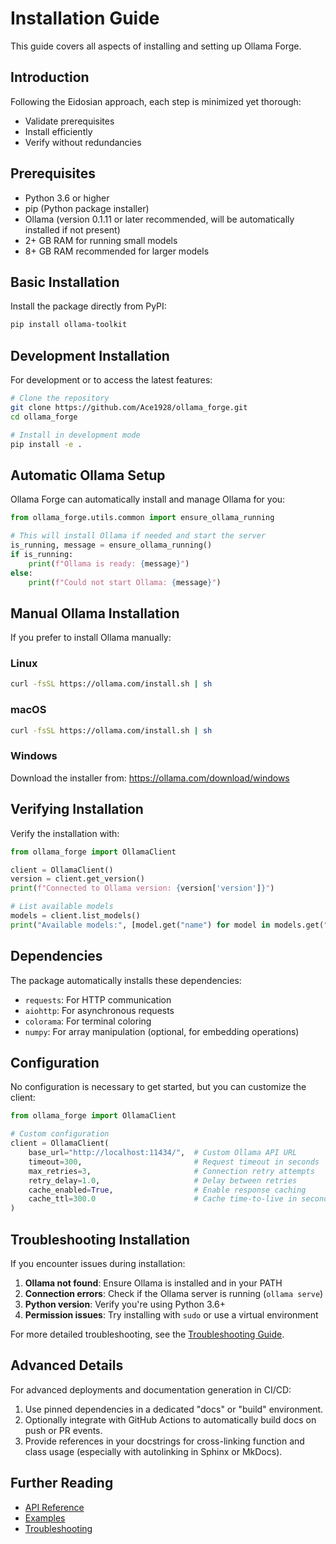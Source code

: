 # Installation Guide

This guide covers all aspects of installing and setting up Ollama Forge.

## Introduction

Following the Eidosian approach, each step is minimized yet thorough:
- Validate prerequisites
- Install efficiently
- Verify without redundancies

## Prerequisites

- Python 3.6 or higher
- pip (Python package installer)
- Ollama (version 0.1.11 or later recommended, will be automatically installed if not present)
- 2+ GB RAM for running small models
- 8+ GB RAM recommended for larger models

## Basic Installation

Install the package directly from PyPI:

```bash
pip install ollama-toolkit
```

## Development Installation

For development or to access the latest features:

```bash
# Clone the repository
git clone https://github.com/Ace1928/ollama_forge.git
cd ollama_forge

# Install in development mode
pip install -e .
```

## Automatic Ollama Setup

Ollama Forge can automatically install and manage Ollama for you:

```python
from ollama_forge.utils.common import ensure_ollama_running

# This will install Ollama if needed and start the server
is_running, message = ensure_ollama_running()
if is_running:
    print(f"Ollama is ready: {message}")
else:
    print(f"Could not start Ollama: {message}")
```

## Manual Ollama Installation

If you prefer to install Ollama manually:

### Linux
```bash
curl -fsSL https://ollama.com/install.sh | sh
```

### macOS
```bash
curl -fsSL https://ollama.com/install.sh | sh
```

### Windows
Download the installer from: https://ollama.com/download/windows

## Verifying Installation

Verify the installation with:

```python
from ollama_forge import OllamaClient

client = OllamaClient()
version = client.get_version()
print(f"Connected to Ollama version: {version['version']}")

# List available models
models = client.list_models()
print("Available models:", [model.get("name") for model in models.get("models", [])])
```

## Dependencies

The package automatically installs these dependencies:
- `requests`: For HTTP communication
- `aiohttp`: For asynchronous requests
- `colorama`: For terminal coloring
- `numpy`: For array manipulation (optional, for embedding operations)

## Configuration

No configuration is necessary to get started, but you can customize the client:

```python
from ollama_forge import OllamaClient

# Custom configuration
client = OllamaClient(
    base_url="http://localhost:11434/",  # Custom Ollama API URL
    timeout=300,                         # Request timeout in seconds
    max_retries=3,                       # Connection retry attempts
    retry_delay=1.0,                     # Delay between retries
    cache_enabled=True,                  # Enable response caching
    cache_ttl=300.0                      # Cache time-to-live in seconds
)
```

## Troubleshooting Installation

If you encounter issues during installation:

1. **Ollama not found**: Ensure Ollama is installed and in your PATH
2. **Connection errors**: Check if the Ollama server is running (`ollama serve`)
3. **Python version**: Verify you're using Python 3.6+
4. **Permission issues**: Try installing with `sudo` or use a virtual environment

For more detailed troubleshooting, see the [Troubleshooting Guide](troubleshooting.md).

## Advanced Details

For advanced deployments and documentation generation in CI/CD:
1. Use pinned dependencies in a dedicated "docs" or "build" environment.
2. Optionally integrate with GitHub Actions to automatically build docs on push or PR events.
3. Provide references in your docstrings for cross-linking function and class usage (especially with autolinking in Sphinx or MkDocs).

## Further Reading

- [API Reference](api_reference.md)
- [Examples](examples.md)
- [Troubleshooting](troubleshooting.md)
